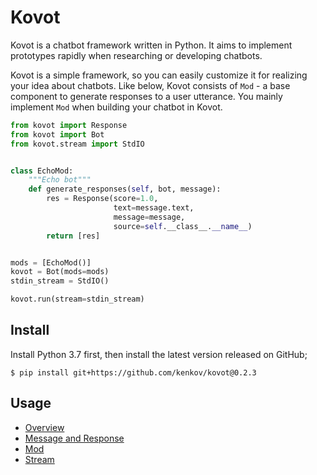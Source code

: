 # Kovot

Kovot is a chatbot framework written in Python.
It aims to implement prototypes rapidly when researching or developing chatbots.

Kovot is a simple framework, so you can easily customize it for realizing your idea about chatbots.
Like below, Kovot consists of `Mod` - a base component to generate responses to a user utterance.
You mainly implement `Mod` when building your chatbot in Kovot.

```py
from kovot import Response
from kovot import Bot
from kovot.stream import StdIO


class EchoMod:
    """Echo bot"""
    def generate_responses(self, bot, message):
        res = Response(score=1.0,
                       text=message.text,
                       message=message,
                       source=self.__class__.__name__)
        return [res]


mods = [EchoMod()]
kovot = Bot(mods=mods)
stdin_stream = StdIO()

kovot.run(stream=stdin_stream)
```

## Install

Install Python 3.7 first, then install the latest version released on GitHub;

```
$ pip install git+https://github.com/kenkov/kovot@0.2.3
```

## Usage

- [Overview](docs/overview.md)
- [Message and Response](docs/message_response.md)
- [Mod](docs/mod.md)
- [Stream](docs/stream.md)
